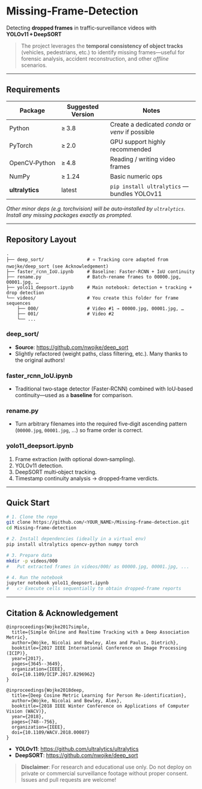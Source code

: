 # Missing‑Frame‑Detection  
Detecting **dropped frames** in traffic‑surveillance videos with **YOLOv11 + DeepSORT**

> The project leverages the **temporal consistency of object tracks** (vehicles, pedestrians, etc.) to identify missing frames—useful for forensic analysis, accident reconstruction, and other *offline* scenarios.

---

## Requirements

| Package         | Suggested Version | Notes                                            |
| --------------- | ----------------- | ------------------------------------------------ |
| Python          | ≥ 3.8             | Create a dedicated *conda* or *venv* if possible |
| PyTorch         | ≥ 2.0             | GPU support highly recommended                   |
| OpenCV‑Python   | ≥ 4.8             | Reading / writing video frames                   |
| NumPy           | ≥ 1.24            | Basic numeric ops                                |
| **ultralytics** | latest            | `pip install ultralytics` — bundles YOLOv11      |

*Other minor deps (e.g. torchvision) will be auto‑installed by `ultralytics`. Install any missing packages exactly as prompted.*

---

## Repository Layout

```text
.
├── deep_sort/                # ⭐ Tracking core adapted from nwojke/deep_sort (see Acknowledgement)
├── faster_rcnn_IoU.ipynb     # Baseline: Faster‑RCNN + IoU continuity
├── rename.py                 # Batch‑rename frames to 00000.jpg, 00001.jpg, …
├── yolo11_deepsort.ipynb     # Main notebook: detection + tracking + drop detection
└── videos/                   # You create this folder for frame sequences
    ├── 000/                  # Video #1 → 00000.jpg, 00001.jpg, …
    ├── 001/                  # Video #2
    └── ...
```

### deep_sort/

- **Source**: https://github.com/nwojke/deep_sort
- Slightly refactored (weight paths, class filtering, etc.). Many thanks to the original authors!

### faster_rcnn_IoU.ipynb

- Traditional two‑stage detector (Faster‑RCNN) combined with IoU‑based continuity—used as a **baseline** for comparison.

### rename.py

- Turn arbitrary filenames into the required five‑digit ascending pattern (`00000.jpg`, `00001.jpg`, …) so frame order is correct.

### yolo11_deepsort.ipynb

1. Frame extraction (with optional down‑sampling).
2. YOLOv11 detection.
3. DeepSORT multi‑object tracking.
4. Timestamp continuity analysis → dropped‑frame verdicts.

------

## Quick Start

```bash
# 1. Clone the repo
git clone https://github.com/<YOUR_NAME>/Missing-frame-detection.git
cd Missing-frame-detection

# 2. Install dependencies (ideally in a virtual env)
pip install ultralytics opencv-python numpy torch

# 3. Prepare data
mkdir -p videos/000
#   Put extracted frames in videos/000/ as 00000.jpg, 00001.jpg, ...

# 4. Run the notebook
jupyter notebook yolo11_deepsort.ipynb
#   👉 Execute cells sequentially to obtain dropped‑frame reports
```

------

## Citation & Acknowledgement

```text
@inproceedings{Wojke2017simple,
  title={Simple Online and Realtime Tracking with a Deep Association Metric},
  author={Wojke, Nicolai and Bewley, Alex and Paulus, Dietrich},
  booktitle={2017 IEEE International Conference on Image Processing (ICIP)},
  year={2017},
  pages={3645--3649},
  organization={IEEE},
  doi={10.1109/ICIP.2017.8296962}
}

@inproceedings{Wojke2018deep,
  title={Deep Cosine Metric Learning for Person Re-identification},
  author={Wojke, Nicolai and Bewley, Alex},
  booktitle={2018 IEEE Winter Conference on Applications of Computer Vision (WACV)},
  year={2018},
  pages={748--756},
  organization={IEEE},
  doi={10.1109/WACV.2018.00087}
}
```

- **YOLOv11**: https://github.com/ultralytics/ultralytics
- **DeepSORT**: https://github.com/nwojke/deep_sort

> **Disclaimer**: For research and educational use only. Do not deploy on private or commercial surveillance footage without proper consent. Issues and pull requests are welcome!